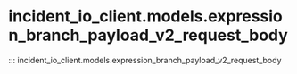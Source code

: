 # incident_io_client.models.expression_branch_payload_v2_request_body

::: incident_io_client.models.expression_branch_payload_v2_request_body

